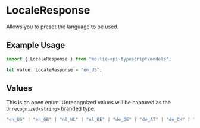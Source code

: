 # LocaleResponse

Allows you to preset the language to be used.

## Example Usage

```typescript
import { LocaleResponse } from "mollie-api-typescript/models";

let value: LocaleResponse = "en_US";
```

## Values

This is an open enum. Unrecognized values will be captured as the `Unrecognized<string>` branded type.

```typescript
"en_US" | "en_GB" | "nl_NL" | "nl_BE" | "de_DE" | "de_AT" | "de_CH" | "fr_FR" | "fr_BE" | "es_ES" | "ca_ES" | "pt_PT" | "it_IT" | "nb_NO" | "sv_SE" | "fi_FI" | "da_DK" | "is_IS" | "hu_HU" | "pl_PL" | "lv_LV" | "lt_LT" | Unrecognized<string>
```